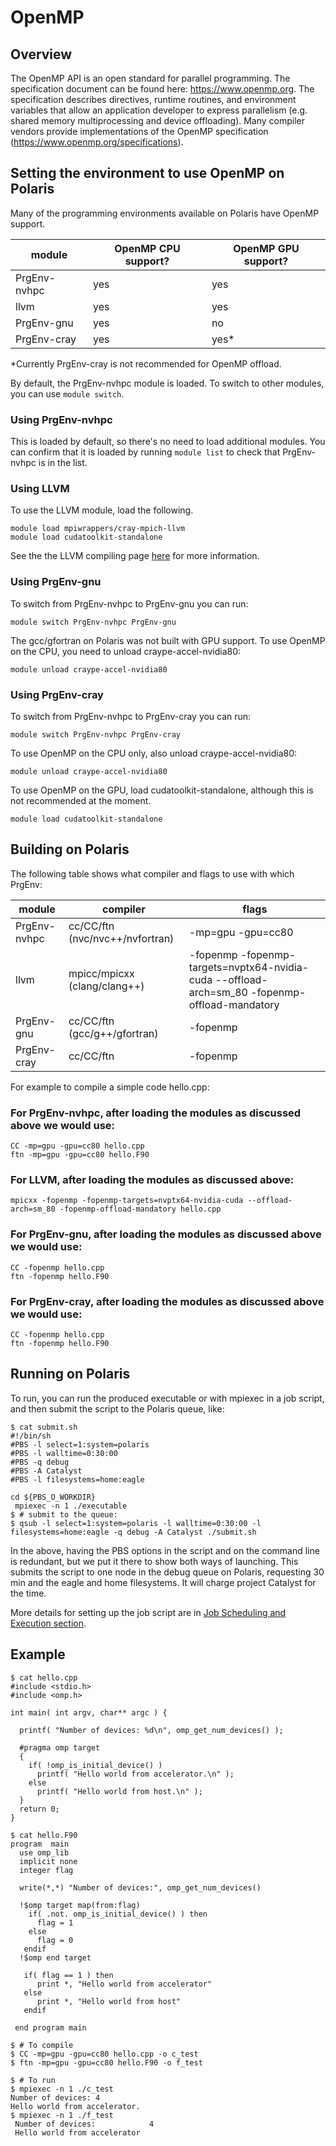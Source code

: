 # OpenMP

## Overview

The OpenMP API is an open standard for parallel programming. The specification document can be found here: https://www.openmp.org. The specification describes directives, runtime routines, and environment variables that allow an application developer to express parallelism (e.g. shared memory multiprocessing and device offloading). Many compiler vendors provide implementations of the OpenMP specification (https://www.openmp.org/specifications).

## Setting the environment to use OpenMP on Polaris

Many of the programming environments available on Polaris have OpenMP support.


|module| OpenMP CPU support? | OpenMP GPU support? |
| --- | --- | --- |
| PrgEnv-nvhpc | yes | yes | 
| llvm | yes | yes |
| PrgEnv-gnu | yes | no |
| PrgEnv-cray | yes | yes* |

*Currently PrgEnv-cray is not recommended for OpenMP offload.

By default, the PrgEnv-nvhpc module is loaded. To switch to other modules, you can use `module switch`.

### Using PrgEnv-nvhpc

This is loaded by default, so there's no need to load additional modules. You can confirm that it is loaded by running `module list` to check that PrgEnv-nvhpc is in the list.

### Using LLVM

To use the LLVM module, load the following.
```
module load mpiwrappers/cray-mpich-llvm
module load cudatoolkit-standalone
```

See the the LLVM compiling page [here](../compiling-and-linking/llvm-compilers-polaris.md) for more information.

### Using PrgEnv-gnu

To switch from PrgEnv-nvhpc to PrgEnv-gnu you can run:

```
module switch PrgEnv-nvhpc PrgEnv-gnu
```

The gcc/gfortran on Polaris was not built with GPU support. To use OpenMP on the CPU, you need to unload craype-accel-nvidia80:

```
module unload craype-accel-nvidia80
```

### Using PrgEnv-cray

To switch from PrgEnv-nvhpc to PrgEnv-cray you can run:

```
module switch PrgEnv-nvhpc PrgEnv-cray
```

To use OpenMP on the CPU only, also unload craype-accel-nvidia80:

```
module unload craype-accel-nvidia80
```

To use OpenMP on the GPU, load cudatoolkit-standalone, although this is not recommended at the moment.
```
module load cudatoolkit-standalone
```


## Building on Polaris

The following table shows what compiler and flags to use with which PrgEnv:

|module | compiler | flags
| --- | --- | --- |
| PrgEnv-nvhpc | cc/CC/ftn (nvc/nvc++/nvfortran) | -mp=gpu -gpu=cc80 | 
| llvm | mpicc/mpicxx (clang/clang++) | -fopenmp -fopenmp-targets=nvptx64-nvidia-cuda --offload-arch=sm_80 -fopenmp-offload-mandatory | 
| PrgEnv-gnu | cc/CC/ftn (gcc/g++/gfortran) | -fopenmp |
| PrgEnv-cray | cc/CC/ftn | -fopenmp |

For example to compile a simple code hello.cpp:

### For PrgEnv-nvhpc, after loading the modules as discussed above we would use:

```
CC -mp=gpu -gpu=cc80 hello.cpp
ftn -mp=gpu -gpu=cc80 hello.F90
```

### For LLVM, after loading the modules as discussed above:

```
mpicxx -fopenmp -fopenmp-targets=nvptx64-nvidia-cuda --offload-arch=sm_80 -fopenmp-offload-mandatory hello.cpp 
```

### For PrgEnv-gnu, after loading the modules as discussed above we would use:

```
CC -fopenmp hello.cpp
ftn -fopenmp hello.F90
```

### For PrgEnv-cray, after loading the modules as discussed above we would use:

```
CC -fopenmp hello.cpp
ftn -fopenmp hello.F90
```


## Running on Polaris

To run, you can run the produced executable or with mpiexec in a job script, and then submit the script to the Polaris queue, like:

```
$ cat submit.sh
#!/bin/sh
#PBS -l select=1:system=polaris
#PBS -l walltime=0:30:00
#PBS -q debug 
#PBS -A Catalyst
#PBS -l filesystems=home:eagle

cd ${PBS_O_WORKDIR}
 mpiexec -n 1 ./executable
$ # submit to the queue:
$ qsub -l select=1:system=polaris -l walltime=0:30:00 -l filesystems=home:eagle -q debug -A Catalyst ./submit.sh
```

In the above, having the PBS options in the script and on the command line is redundant, but we put it there to show both ways of launching. This submits the script to one node in the debug queue on Polaris, requesting 30 min and the eagle and home filesystems. It will charge project Catalyst for the time.

More details for setting up the job script are in [Job Scheduling and Execution section](../../running-jobs/job-and-queue-scheduling.md).


## Example

```
$ cat hello.cpp
#include <stdio.h>
#include <omp.h>

int main( int argv, char** argc ) {

  printf( "Number of devices: %d\n", omp_get_num_devices() );

  #pragma omp target
  {
    if( !omp_is_initial_device() )
      printf( "Hello world from accelerator.\n" );
    else
      printf( "Hello world from host.\n" );
  }
  return 0;
}

$ cat hello.F90
program  main
  use omp_lib
  implicit none
  integer flag
  
  write(*,*) "Number of devices:", omp_get_num_devices()

  !$omp target map(from:flag)
    if( .not. omp_is_initial_device() ) then
      flag = 1
    else
      flag = 0
   endif
  !$omp end target

   if( flag == 1 ) then
      print *, "Hello world from accelerator"
   else
      print *, "Hello world from host"
   endif

 end program main

$ # To compile
$ CC -mp=gpu -gpu=cc80 hello.cpp -o c_test
$ ftn -mp=gpu -gpu=cc80 hello.F90 -o f_test

$ # To run 
$ mpiexec -n 1 ./c_test
Number of devices: 4
Hello world from accelerator.
$ mpiexec -n 1 ./f_test
 Number of devices:            4
 Hello world from accelerator

```
